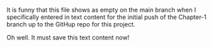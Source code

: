 It is funny that this file shows as empty on the main branch when I specifically entered in text content for the initial push of the Chapter-1 branch up to the GitHup repo for this project.

Oh well. It must save this text content now!
